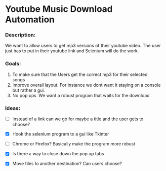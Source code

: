 # Youtube Music Download Automation

### Description:
We want to allow users to get mp3 versions of their youtube video. The user just has to put
in their youtube link and Selenium will do the work.

### Goals:
1. To make sure that the Users get the correct mp3 for their selected songs
1. Improve overall layout. For instance we dont want it staying on a console but rather a gui.
1. No pop ups. We want a robust program that waits for the download 

### Ideas:
<!-- This has to be spaced out -->
* [ ] Instead of a link can we go for maybe a title and the user gets to choose?
* [x] Hook the selenium program to a gui like Tkinter
* [ ] Chrome or Firefox? Basically make the program more robust 
* [x] Is there a way to close down the pop up tabs
* [x] Move files to another destination? Can users choose?
 